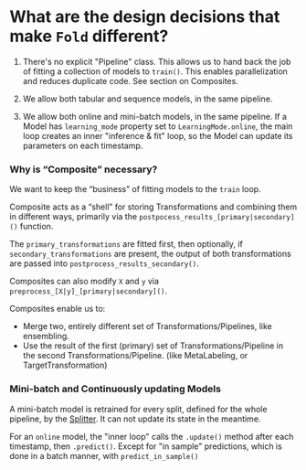 # What are the design decisions that make `Fold` different?

1. There's no explicit "Pipeline" class. This allows us to hand back the job of fitting a collection of models to `train()`. This enables parallelization and reduces duplicate code. See section on Composites.

2. We allow both tabular and sequence models, in the same pipeline.

3. We allow both online and mini-batch models, in the same pipeline.
If a Model has `learning_mode` property set to `LearningMode.online`, the main loop creates an inner "inference & fit" loop, so the Model can update its parameters on each timestamp.






### Why is “Composite” necessary?

We want to keep the “business” of fitting models to the `train` loop.

Composite acts as a “shell” for storing Transformations and combining them in different ways, primarily via the `postpocess_results_[primary|secondary]()` function.

The `primary_transformations` are fitted first, then optionally, if `secondary_transformations` are present, the output of both transformations are passed into `postprocess_results_secondary()`.

Composites can also modify `X` and `y` via `preprocess_[X|y]_[primary|secondary]()`.

Composites enable us to:

- Merge two, entirely different set of Transformations/Pipelines, like ensembling.
- Use the result of the first (primary) set of Transformations/Pipeline in the second Transformations/Pipeline. (like MetaLabeling, or TargetTransformation)


### Mini-batch and Continuously updating Models

A mini-batch model is retrained for every split, defined for the whole pipeline, by the [Splitter](splitters.md).
It can not update its state in the meantime.

For an `online` model, the "inner loop" calls the `.update()` method after each timestamp, then `.predict()`.
Except for "in sample" predictions, which is done in a batch manner, with `predict_in_sample()` 


